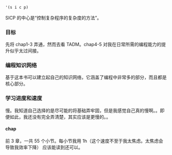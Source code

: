 ```scheme
'(s i c p)
```

SICP 的中心是“控制复杂程序的复杂度的方法”。

### 目标

先将 chap1-3 弄通，然而去看 TADM。chap4-5 对我在日常所需的编程能力的提升似乎太过间接。

### 编程知识网络

基于这本书可以建立起自己的知识网络，它涵盖了编程中非常多的部分，而且都是核心部分。

### 学习进度和速度

慢。我知道自己选择的是尽可能的将基础弄牢固，但是我感觉自己真的慢啊。。即便如此，我还没有完全弄清楚，其实应该是更慢的。。

#### chap

前 3 章，一共 55 个小节。每小节我用 1h（这个速度不至于我太焦虑。太焦虑会导致我效率下降） 应该能读到还可以。
